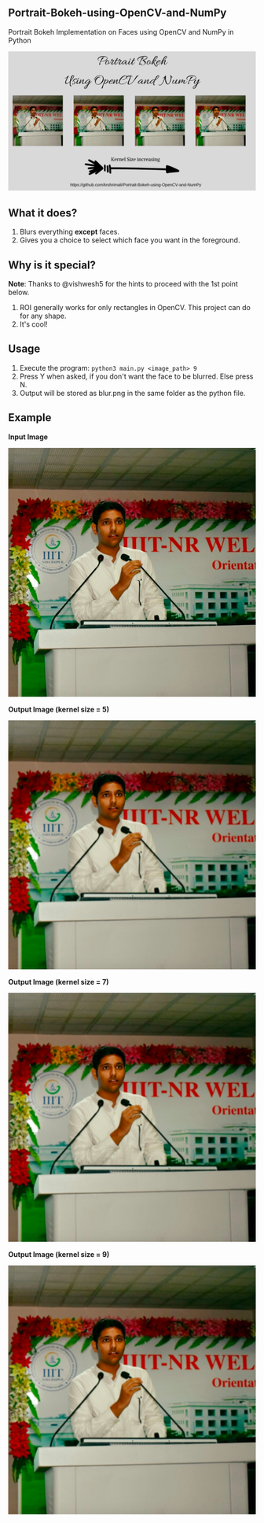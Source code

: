 ## Portrait-Bokeh-using-OpenCV-and-NumPy

Portrait Bokeh Implementation on Faces using OpenCV and NumPy in Python

<img src="portrait-bokeh-cover.jpg"/>

## What it does?

1. Blurs everything **except** faces. 
2. Gives you a choice to select which face you want in the foreground.

## Why is it special?

**Note**: Thanks to @vishwesh5 for the hints to proceed with the 1st point below.

1. ROI generally works for only rectangles in OpenCV. This project can do for any shape. 
2. It's cool! 

## Usage

1. Execute the program: `python3 main.py <image_path> 9`
2. Press Y when asked, if you don't want the face to be blurred. Else press N.
3. Output will be stored as blur.png in the same folder as the python file.

## Example

**Input Image**

<img src="sample.png"/>

**Output Image (kernel size = 5)**

<img src="blur_5.png"/>

**Output Image (kernel size = 7)**

<img src="blur_7.png"/>

**Output Image (kernel size = 9)**

<img src="blur_9.png"/>
